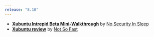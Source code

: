 ```yaml
---
release: "8.10"
---
```


- **[Xubuntu Intrepid Beta Mini-Walkthrough](http://nosecurity.wordpress.com/2008/10/11/xubuntu-intrepid-beta-mini-walkthrough/)** by [No Security In Sleep](http://nosecurity.wordpress.com/)
- **[Xubuntu review](http://kristinhoppe.com/index.php/2008/12/13/xubuntu-review/)** by [Not So Fast](http://kristinhoppe.com/)
